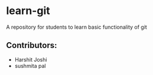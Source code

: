 # learn-git
A repository for students to learn basic functionality of git

## Contributors:

 - Harshit Joshi
 - sushmita pal
